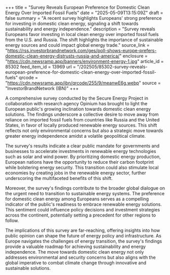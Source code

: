 +++
title = "Survey Reveals European Preference for Domestic Clean Energy Over Imported Fossil Fuels"
date = "2025-05-09T13:15:09Z"
draft = false
summary = "A recent survey highlights Europeans' strong preference for investing in domestic clean energy, signaling a shift towards sustainability and energy independence."
description = "Survey reveals Europeans favor investing in local clean energy over imported fossil fuels from the U.S. and Russia. The shift highlights the importance of sustainable energy sources and could impact global energy trade."
source_link = "https://rss.investorbrandnetwork.com/ges/poll-shows-europe-prefers-domestic-clean-energy-distrusts-russia-and-america/"
enclosure = "https://cdn.newsramp.app/banners/environment-energy-1.jpg"
article_id = 85302
feed_item_id = 13969
url = "/202505/85302-survey-reveals-european-preference-for-domestic-clean-energy-over-imported-fossil-fuels"
qrcode = "https://cdn.newsramp.app/ibn/qrcode/255/9/meanwE6g.webp"
source = "InvestorBrandNetwork (IBN)"
+++

<p>A comprehensive survey conducted by the Secure Energy Project in collaboration with research agency Opinium has brought to light the European public's growing inclination towards domestic clean energy solutions. The findings underscore a collective desire to move away from reliance on imported fossil fuels from countries like Russia and the United States, in favor of locally produced renewable energy sources. This shift reflects not only environmental concerns but also a strategic move towards greater energy independence amidst a volatile geopolitical climate.</p><p>The survey's results indicate a clear public mandate for governments and businesses to accelerate investments in renewable energy technologies such as solar and wind power. By prioritizing domestic energy production, European nations have the opportunity to reduce their carbon footprint while bolstering energy security. This transition could also stimulate local economies by creating jobs in the renewable energy sector, further underscoring the multifaceted benefits of this shift.</p><p>Moreover, the survey's findings contribute to the broader global dialogue on the urgent need to transition to sustainable energy systems. The preference for domestic clean energy among Europeans serves as a compelling indicator of the public's readiness to embrace renewable energy solutions. This sentiment could influence policy decisions and investment strategies across the continent, potentially setting a precedent for other regions to follow.</p><p>The implications of this survey are far-reaching, offering insights into how public opinion can shape the future of energy policy and infrastructure. As Europe navigates the challenges of energy transition, the survey's findings provide a valuable roadmap for achieving sustainability and energy independence. The move towards domestic clean energy not only addresses environmental and security concerns but also aligns with the global imperative to combat climate change through innovative and sustainable solutions.</p>